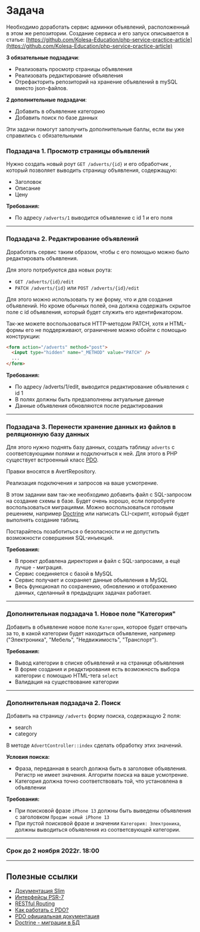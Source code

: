 # Задача

Необходимо доработать сервис админки объявлений, расположенный в этом же репозитории.
Создание сервиса и его запуск описывается в статье: [https://github.com/Kolesa-Education/php-service-practice-article](https://github.com/Kolesa-Education/php-service-practice-article)

**3 обязательные подзадачи**:

- Реализовать просмотр страницы объявления
- Реализовать редактирование объявления
- Отрефакторить репозиторий на хранение объявлений в mySQL вместо json-файлов.

**2 дополнительные подзадачи**:

- Добавить в объявление категорию
- Добавить поиск по базе данных

Эти задачи помогут заполучить дополнительные баллы, если вы уже справились с обязательными

### Подзадача 1. Просмотр страницы объявлений

Нужно создать новый роут `GET /adverts/{id}` и его обработчик , который позволяет выводить страницу объявления, содержащую:

- Заголовок
- Описание
- Цену

**Требования:**

- По адресу `/adverts/1` выводится объявление с id 1 и его поля

---

### Подзадача 2. Редактирование объявлений

Доработать сервис таким образом, чтобы с его помощью можно было редактировать объявления.

Для этого потребуются два новых роута:

- `GET /adverts/{id}/edit`
- `PATCH /adverts/{id}` или `POST /adverts/{id}/edit`

Для этого можно использовать ту же форму, что и для создания объявлений. Но кроме обычных полей, она должна содержать скрытое поле с id объявления, который будет служить его идентификатором.

Так-же можете воспользоваться HTTP-методом PATCH, хотя и HTML-формы его не поддерживают, ограничение можно обойти с помощью конструкции:

```html
<form action="/adverts" method="post">
  <input type="hidden" name="_METHOD" value="PATCH" />
  ...
</form>
```

**Требования:**

- По адресу /adverts/1/edit, выводится редактирование объявления с id 1
- В полях должны быть предзаполнены актуальные данные
- Данные объявления обновляются после редактирования

---

### Подзадача 3. Перенести хранение данных из файлов в реляционную базу данных

Для этого нужно поднять базу данных, создать таблицу `adverts` с соответсвующими полями и подключиться к ней. Для этого в PHP существует встроенный класс [PDO](https://www.php.net/manual/ru/book.pdo.php).

Правки вносятся в AvertRepository.

Реализация подключения и запросов на ваше усмотрение.

В этом задании вам так-же необходимо добавить файл с SQL-запросом на создание схемы в базе. Будет очень хорошо, если попробуете воспользоваться миграциями. Можно воспользоваться готовым решением, например [Doctrine](https://www.doctrine-project.org/projects/doctrine-migrations/en/3.5/reference/introduction.html#composer) или написать CLI-скрипт, который будет выполнять создание таблиц.

Постарайтесь позаботиться о безопасности и не допустить возможности совершения SQL-инъекций.

**Требования:**

- В проект добавлена директория и файл с SQL-запросами, а ещё лучше - миграция.
- Сервис соединяется с базой в MySQL
- Сервис получает и сохраняет данные объявления в MySQL
- Весь функционал по сохранению, обновлению и отображению данных, сделанный в предыдущих задачах работает.

---

### Дополнительная подзадача 1. Новое поле "Категория"

Добавить в объявление новое поле `Категория`, которое будет отвечать за то, в какой категории будет находиться объявление, например ("Электроника", "Мебель", "Недвижимость", "Транспорт").

**Требования:**

- Вывод категории в списке объявлений и на странице объявления
- В форме создания и реадктирования есть возможность выбора категории с помощью HTML-тега `select`
- Валидация на существование категории

---

### Дополнительная подзадача 2. Поиск

Добавить на страницу `/adverts` форму поиска, содержащую 2 поля:

- search
- category

В методе `AdvertController::index` сделать обработку этих значений.

**Условия поиска:**

- Фраза, переданная в search должна быть в заголовке объявления. Регистр не имеет значения. Алгоритм поиска на ваше усмотрение.
- Категория должна точно соответствовать той, что установлена в объявлении

**Требования:**

- При поисковой фразе `iPhone 13` должны быть выведены объявления с заголовком `Продам новый iPhone 13`
- При пустой поисковой фразе и значении `Категория: Электроника`, должны выводиться объявления из соответсвующей категории.

---

### Срок до 2 ноября 2022г. 18:00

---

## Полезные ссылки

- [Документация Slim](https://www.slimframework.com/docs/v4/)
- [Интерфейсы PSR-7](https://www.php-fig.org/psr/psr-7/)
- [RESTful Routing](https://www.learnhowtoprogram.com/c-and-net/basic-web-applications/introduction-to-restful-routing)
- [Как работать с PDO?](https://phpfaq.ru/pdo)
- [PDO официальная документация](https://www.php.net/manual/ru/book.pdo.php)
- [Doctrine - миграции в БД](https://www.doctrine-project.org/projects/doctrine-migrations/en/3.5/reference/introduction.html#composer)
